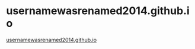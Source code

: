 usernamewasrenamed2014.github.io
================================
[usernamewasrenamed2014.github.io](usernamewasrenamed2014.github.io)
